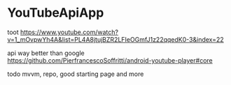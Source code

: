 ﻿# YouTubeApiApp

toot  https://www.youtube.com/watch?v=1_mOvpwYh4A&list=PL4A8jtujBZR2LFIeOGmfJ1z22qqedK0-3&index=22



api way better than google https://github.com/PierfrancescoSoffritti/android-youtube-player#core


todo mvvm, repo, good starting page and more 

